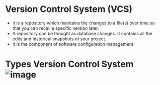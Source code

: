 # Version Control System (VCS)

- It is a repository which maintains the changes to a file(s) over time so that you can recall a specific version later.
- A repository can be thought as database changes. It contains all the edits and historical snapshots of your project.
- It is the component of  software configuration management.
#  Types Version Control System![image](https://user-images.githubusercontent.com/84008107/118846552-759ccb00-b8ea-11eb-9bd1-2c79fa2ade8c.png)
 
